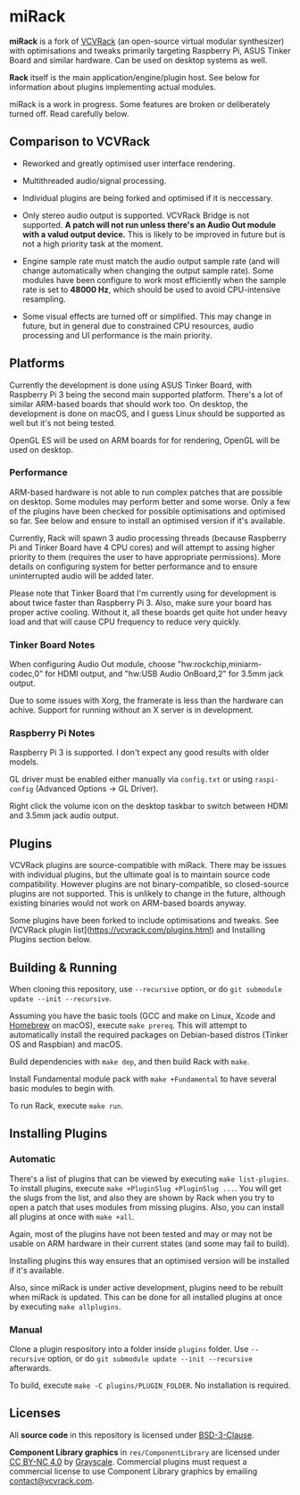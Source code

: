 # miRack

**miRack** is a fork of [VCVRack](http://github.com/VCVRack/Rack) (an open-source virtual modular synthesizer) with optimisations and tweaks primarily targeting Raspberry Pi, ASUS Tinker Board and similar hardware. Can be used on desktop systems as well.

**Rack** itself is the main application/engine/plugin host. See below for information about plugins implementing actual modules.

miRack is a work in progress. Some features are broken or deliberately turned off. Read carefully below.

## Comparison to VCVRack

* Reworked and greatly optimised user interface rendering.

* Multithreaded audio/signal processing.

* Individual plugins are being forked and optimised if it is neccessary.

* Only stereo audio output is supported. VCVRack Bridge is not supported. **A patch will not run unless there's an Audio Out module with a valud output device.** This is likely to be improved in future but is not a high priority task at the moment.

* Engine sample rate must match the audio output sample rate (and will change automatically when changing the output sample rate). Some modules have been configure to work most efficiently when the sample rate is set to **48000 Hz**, which should be used to avoid CPU-intensive resampling.

* Some visual effects are turned off or simplified. This may change in future, but in general due to constrained CPU resources, audio processing and UI performance is the main priority.

## Platforms

Currently the development is done using ASUS Tinker Board, with Raspberry Pi 3 being the second main supported platform. There's a lot of similar ARM-based boards that should work too. On desktop, the development is done on macOS, and I guess Linux should be supported as well but it's not being tested.

OpenGL ES will be used on ARM boards for for rendering, OpenGL will be used on desktop.

### Performance

ARM-based hardware is not able to run complex patches that are possible on desktop. Some modules may perform better and some worse. Only a few of the plugins have been checked for possible optimisations and optimised so far. See below and ensure to install an optimised version if it's available.

Currently, Rack will spawn 3 audio processing threads (because Raspberry Pi and Tinker Board have 4 CPU cores) and will attempt to assing higher priority to them (requires the user to have appropriate permissions). More details on configuring system for better performance and to ensure uninterrupted audio will be added later.

Please note that Tinker Board that I'm currently using for development is about twice faster than Raspberry Pi 3. Also, make sure your board has proper active cooling. Without it, all these boards get quite hot under heavy load and that will cause CPU frequency to reduce very quickly.

### Tinker Board Notes

When configuring Audio Out module, choose "hw:rockchip,miniarm-codec,0" for HDMI output, and "hw:USB Audio OnBoard,2" for 3.5mm jack output.

Due to some issues with Xorg, the framerate is less than the hardware can achive. Support for running without an X server is in development.

### Raspberry Pi Notes

Raspberry Pi 3 is supported. I don't expect any good results with older models.

GL driver must be enabled either manually via `config.txt` or using `raspi-config` (Advanced Options -> GL Driver).

Right click the volume icon on the desktop taskbar to switch between HDMI and 3.5mm jack audio output.

## Plugins

VCVRack plugins are source-compatible with miRack. There may be issues with individual plugins, but the ultimate goal is to maintain source code compatibility. However plugins are not binary-compatible, so closed-source plugins are not supported. This is unlikely to change in the future, although existing binaries would not work on ARM-based boards anyway.

Some plugins have been forked to include optimisations and tweaks. See (VCVRack plugin list](https://vcvrack.com/plugins.html) and Installing Plugins section below.

## Building & Running

When cloning this repository, use `--recursive` option, or do `git submodule update --init --recursive`.

Assuming you have the basic tools (GCC and make on Linux, Xcode and [Homebrew](http://brew.sh) on macOS), execute `make prereq`. This will attempt to automatically install the required packages on Debian-based distros (Tinker OS and Raspbian) and macOS.

Build dependencies with `make dep`, and then build Rack with `make`.

Install Fundamental module pack with `make +Fundamental` to have several basic modules to begin with.

To run Rack, execute `make run`.

## Installing Plugins

### Automatic

There's a list of plugins that can be viewed by executing `make list-plugins`. To install plugins, execute `make +PluginSlug +PluginSlug ...`. You will get the slugs from the list, and also they are shown by Rack when you try to open a patch that uses modules from missing plugins. Also, you can install all plugins at once with `make +all`.

Again, most of the plugins have not been tested and may or may not be usable on ARM hardware in their current states (and some may fail to build).

Installing plugins this way ensures that an optimised version will be installed if it's available.

Also, since miRack is under active development, plugins need to be rebuilt when miRack is updated. This can be done for all installed plugins at once by executing `make allplugins`.

### Manual

Clone a plugin respository into a folder inside `plugins` folder. Use `--recursive` option, or do `git submodule update --init --recursive` afterwards.

To build, execute `make -C plugins/PLUGIN_FOLDER`. No installation is required.

## Licenses

All **source code** in this repository is licensed under [BSD-3-Clause](LICENSE.txt).

**Component Library graphics** in `res/ComponentLibrary` are licensed under [CC BY-NC 4.0](https://creativecommons.org/licenses/by-nc/4.0/) by [Grayscale](http://grayscale.info/). Commercial plugins must request a commercial license to use Component Library graphics by emailing contact@vcvrack.com.
